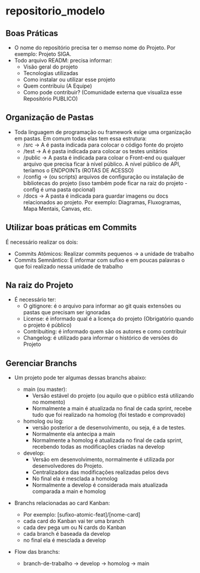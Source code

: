 # repositorio_modelo

## Boas Práticas
- O nome do repositório precisa ter o memso nome do Projeto. Por exemplo: Projeto SIGA.
- Todo arquivo READM: precisa informar:
  - Visão geral do projeto
  - Tecnologias utilizadas
  - Como instalar ou utilizar esse projeto
  - Quem contribuiu (A Equipe)
  - Como pode contribuir? (Comunidade externa que visualiza esse Repositório PUBLICO)

## Organização de Pastas
- Toda linguagem de programação ou framework exige uma organização em pastas. Em comum todas elas tem essa estrutura:
  - /src -> A é pasta indicada para colocar o código fonte do projeto
  - /test -> A é pasta indicada para colocar os testes unitários
  - /public ->  A pasta é indicada para coloar o Front-end ou qualquer arquivo que precisa ficar à nível público. A nível público de API, teríamos o ENDPOINTs (ROTAS DE ACESSO)
  - /config -> (ou scripts) arquivos de configuração ou instalação de bibliotecas do projeto (isso também pode ficar na raiz do projeto - config é uma pasta opcional)
  - /docs -> A pasta é indicada para guardar imagens ou docs relacionados ao projeto. Por exemplo: Diagramas, Fluxogramas, Mapa Mentais, Canvas, etc.

## Utilizar boas práticas em Commits
É necessário realizar os dois:
  - Commits Atômicos: Realizar commits pequenos -> a unidade de trabalho
  - Commits Semnântico: É informar com sufixo e em poucas palavras o que foi realizado nessa unidade de trabalho

## Na raiz do Projeto
- É necessário ter:
  - O gitignore: é o arquivo para informar ao git quais extensões ou pastas que precisam ser ignoradas
  - License: é informado qual é a licença do projeto (Obrigatório quando o projeto é público)
  - Contribuiting: é informado quem são os autores e como contribuir
  - Changelog: é utilizado para informar o histórico de versões do Projeto

## Gerenciar Branchs
- Um projeto pode ter algumas dessas branchs abaixo:
  - main (ou master): 
    - Versão estável do projeto (ou aquilo que o público está utilizando no momento)
    - Normalmente a main é atualizada no final de cada sprint, recebe tudo que foi realizado na homolog (foi testado e comprovado)
  - homolog ou log:
    - versão posterior a de desenvolvimento, ou seja, é a de testes.
    - Normalmente ela antecipa a main
    - Normalmente a homolog é atualizada no final de cada sprint, recebendo todas as modificações criadas na develop
  - develop: 
    - Versão em desenvolvimento, normalmente é utilizada por desenvolvedores do Projeto. 
    - Centralizadora das modificações realizadas pelos devs
    - No final ela é mesclada a homolog
    - Normalmente a develop é considerada mais atualizada comparada a main e homolog

- Branchs relacionadas ao card Kanban:
  - Por exemplo:  [sufixo-atomic-feat]/[nome-card]
  - cada card do Kanban vai ter uma branch
  - cada dev pega um ou N cards do Kanban
  - cada branch é baseada da develop
  - no final ela é mesclada a develop

- Flow das branchs:
  - branch-de-trabalho -> develop -> homolog -> main